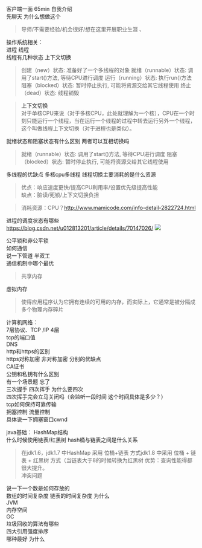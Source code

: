 客户端一面 65min
自我介绍  
先聊天 为什么想做这个 
>导师/不需要经验/机会很好/想在这里开展职业生涯  、

操作系统相关：  
进程 线程  
线程有几种状态 上下文切换  
> 创建（new）状态: 准备好了一个多线程的对象
> 就绪（runnable）状态: 调用了start()方法, 等待CPU进行调度
> 运行（running）状态: 执行run()方法
> 阻塞（blocked）状态: 暂时停止执行, 可能将资源交给其它线程使用
> 终止（dead）状态: 线程销毁

> **上下文切换**  
> 对于单核CPU来说（对于多核CPU，此处就理解为一个核），CPU在一个时刻只能运行一个线程，当在运行一个线程的过程中转去运行另外一个线程，这个叫做线程上下文切换（对于进程也是类似）。
 
就绪状态和阻塞状态有什么区别  两者可以互相切换吗  
> 就绪（runnable）状态: 调用了start()方法, 等待CPU进行调度
> 阻塞（blocked）状态: 暂时停止执行, 可能将资源交给其它线程使用

多线程的优缺点 多核cpu多线程  线程切换主要消耗的是什么资源  
> 优点：响应速度更快/提高CPU利用率/设置优先级提高性能  
> 缺点：脏读/死锁/上下文切换负担

> 消耗资源：CPU？http://www.mamicode.com/info-detail-2822724.html


进程的调度状态有哪些  
https://blog.csdn.net/u012813201/article/details/70147026/
![](https://img-blog.csdn.net/20170412204047606?watermark/2/text/aHR0cDovL2Jsb2cuY3Nkbi5uZXQvdTAxMjgxMzIwMQ==/font/5a6L5L2T/fontsize/400/fill/I0JBQkFCMA==/dissolve/70/gravity/Center)

公平锁和非公平锁  
如何通信  
说一下管道 半双工  
通信机制中哪个最优  
> 共享内存

虚拟内存  
> 使得应用程序认为它拥有连续的可用的内存，而实际上，它通常是被分隔成多个物理内存碎片


计算机网络：  
7层协议、TCP /IP 4层  
tcp的端口值  
DNS  
http和https的区别    
https对称加密 非对称加密  分别的优缺点   
CA证书   
公钥和私钥有什么区别     
有一个场景题 忘了    
三次握手 四次挥手 为什么要四次  
四次挥手完会立马关闭吗（会监听一段时间 这个时间具体是多少？）  
tcp如何保持可靠传输  
拥塞控制 流量控制  
具体说一下拥塞窗口cwnd  

java基础：
HashMap结构  
什么时候使用链表/红黑树 
hash桶与链表之间是什么关系  
> 在jdk1.6，jdk1.7 中HashMap 采用 位桶+链表 方式jdk1.8 中采用 位桶 + 链表 + 红黑树 方式（当链表大于8的时候转换为红黑树
>优势：查询性能得都很大提升。  
>冲突问题

说一下一个数是如何存放的  
数组的时间复杂度 链表的时间复杂度 为什么  
JVM  
内存空间  
GC  
垃圾回收的算法有哪些  
四大引用强度排序  
哪种最好 为什么  